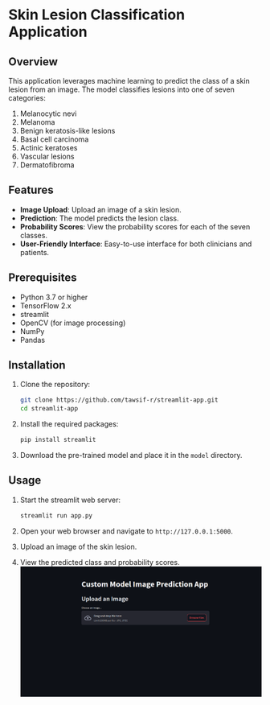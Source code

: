 # Skin Lesion Classification Application

## Overview

This application leverages machine learning to predict the class of a skin lesion from an image. The model classifies lesions into one of seven categories:

1. Melanocytic nevi
2. Melanoma
3. Benign keratosis-like lesions
4. Basal cell carcinoma
5. Actinic keratoses
6. Vascular lesions
7. Dermatofibroma

## Features

- **Image Upload**: Upload an image of a skin lesion.
- **Prediction**: The model predicts the lesion class.
- **Probability Scores**: View the probability scores for each of the seven classes.
- **User-Friendly Interface**: Easy-to-use interface for both clinicians and patients.

## Prerequisites

- Python 3.7 or higher
- TensorFlow 2.x
- streamlit
- OpenCV (for image processing)
- NumPy
- Pandas

## Installation

1. Clone the repository:
    ```bash
    git clone https://github.com/tawsif-r/streamlit-app.git
    cd streamlit-app
    ```

3. Install the required packages:
    ```bash
    pip install streamlit
    ```

4. Download the pre-trained model and place it in the `model` directory.

## Usage

1. Start the streamlit web server:
    ```bash
    streamlit run app.py
    ```

2. Open your web browser and navigate to `http://127.0.0.1:5000`.

3. Upload an image of the skin lesion.

4. View the predicted class and probability scores.
   ![alt text](https://github.com/tawsif-r/streamlit-app/blob/main/home.png?raw=true)

